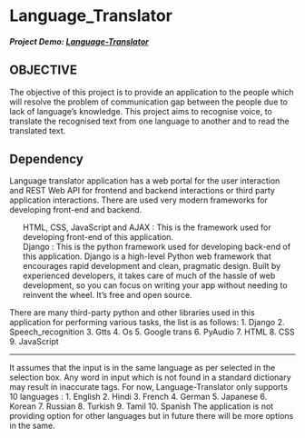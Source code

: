# Language_Translator

<h5> Project Demo: <a href="https://www.youtube.com/watch?v=m6fI1j-sS7A">Language-Translator<a></h5>

<h2> OBJECTIVE</h2>
<p>The objective of this project is to provide an application to the people which will resolve the problem of communication gap between the people due to lack of language’s knowledge. This project aims to recognise voice, to translate the recognised text from one language to another and to read the translated text.</p>

<h2> Dependency</h2>
<p>Language translator application has a web portal for the user interaction and REST Web API for frontend and backend interactions or third party application interactions. There are used very modern frameworks for developing front-end and backend.</p>
<ul>
  <l>HTML, CSS, JavaScript and AJAX : This is the framework used for developing front-end of this application.</l>
  <l><br>Django : This is the python framework used for developing back-end of this application. Django is a high-level Python web framework that encourages rapid development and clean, pragmatic design. Built by experienced developers, it takes care of much of the hassle of web development, so you can focus on writing your app without needing to reinvent the wheel. It’s free and open source.</l>
</ul>
<p>There are many third-party python and other libraries used in this application for performing various tasks, the list is as follows:
1.	Django
2.	Speech_recognition
3.	Gtts
4.	Os
5.	Google trans
6.	PyAudio
7.	HTML
8.	CSS
9.	JavaScript
</p>

<hr>
<p>
  It assumes that the input is in the same language as per selected in the selection box. Any word in input which is not found in a standard dictionary may result in inaccurate tags.
For now, Language-Translator only supports 10 languages :
1.	English 
2.	Hindi
3.	French 
4.	German
5.	Japanese
6.	Korean
7.	Russian
8.	Turkish
9.	Tamil
10.	Spanish
The application is not providing option for other languages but in future there will be more options in the same.
</p>
